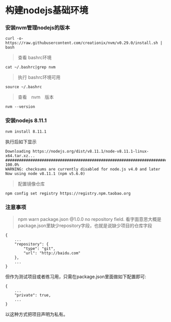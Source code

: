 # 构建nodejs基础环境


### 安装nvm管理nodejs的版本


```
curl -o- https://raw.githubusercontent.com/creationix/nvm/v0.29.0/install.sh | bash
```

> 查看 bashrc环境

```
cat ~/.bashrc|grep nvm
```

> 执行 bashrc环境可用

```
source ~/.bashrc
```

> 查看　nvm　版本
```
nvm --version
```
### 安装nodejs 8.11.1

```
nvm install 8.11.1
```
执行后如下显示
```
Downloading https://nodejs.org/dist/v8.11.1/node-v8.11.1-linux-x64.tar.xz...
######################################################################## 100.0%
WARNING: checksums are currently disabled for node.js v4.0 and later
Now using node v8.11.1 (npm v5.6.0)
```

> 配置镜像仓库

```
npm config set registry https://registry.npm.taobao.org
```

### 注意事项 

> npm warn package.json @1.0.0 no repository field.
看字面意思大概是package.json里缺少repository字段，也就是说缺少项目的仓库字段
```
{
    ...
    "repository": {
        "type": "git",
        "url": "http://baidu.com"
    },
    ...
}
```
但作为测试项目或者练习用，只需在package.json里面做如下配置即可:
```
{
    ...
    "private": true,
    ...
}
```
以这种方式把项目声明为私有。

> 